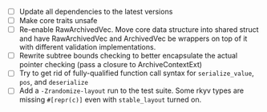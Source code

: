 - [ ] Update all dependencies to the latest versions
- [ ] Make core traits unsafe
- [ ] Re-enable RawArchivedVec. Move core data structure into shared struct and
      have RawArchivedVec and ArchivedVec be wrappers on top of it with
      different validation implementations.
- [ ] Rewrite subtree bounds checking to better encapsulate the actual pointer checking (pass a closure to ArchiveContextExt)
- [ ] Try to get rid of fully-qualified function call syntax for `serialize_value`, `pos`, and `deserialize`
- [ ] Add a `-Zrandomize-layout` run to the test suite. Some rkyv types are missing `#[repr(c)]` even with `stable_layout` turned on.

